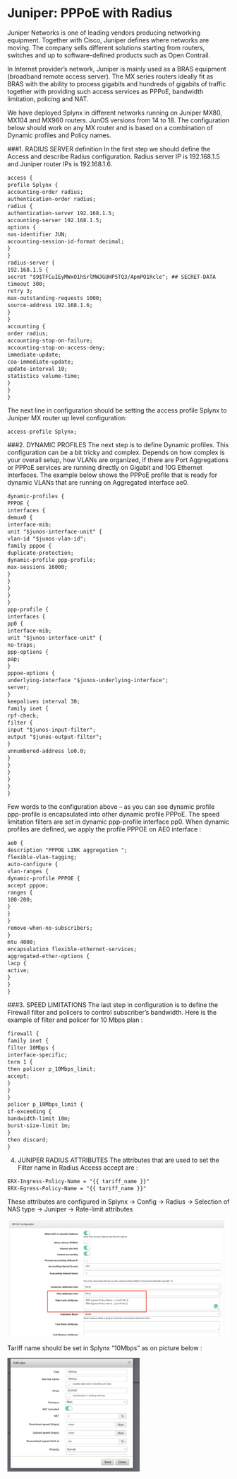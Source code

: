 Juniper: PPPoE with Radius
==========================

Juniper Networks is one of leading vendors producing networking equipment. Together with Cisco, Juniper defines where networks are moving. The company sells different solutions starting from routers, switches and up to software-defined products such as Open Contrail.

In Internet provider’s network, Juniper is mainly used as a BRAS equipment (broadband remote access server). The MX series routers ideally fit as BRAS with the ability to process gigabits and hundreds of gigabits of traffic together with providing such access services as PPPoE, bandwidth limitation, policing and NAT.

We have deployed Splynx in different networks running on Juniper MX80, MX104 and MX960 routers. JunOS versions from 14 to 18.
The configuration below should work on any MX router and is based on a combination of Dynamic profiles and Policy names.

###1. RADIUS SERVER definition
In the first step we should define the Access and describe Radius configuration. Radius server IP is 192.168.1.5 and Juniper router IPs is 192.168.1.6.

```
access {
profile Splynx {
accounting-order radius;
authentication-order radius;
radius {
authentication-server 192.168.1.5;
accounting-server 192.168.1.5;
options {
nas-identifier JUN;
accounting-session-id-format decimal;
}
}
radius-server {
192.168.1.5 {
secret "$9$TFCuIEyMWxO1hSrlMWJGUHP5TQ3/ApmPO1Rcle"; ## SECRET-DATA
timeout 300;
retry 3;
max-outstanding-requests 1000;
source-address 192.168.1.6;
}
}
accounting {
order radius;
accounting-stop-on-failure;
accounting-stop-on-access-deny;
immediate-update;
coa-immediate-update;
update-interval 10;
statistics volume-time;
}
}
}
```

The next line in configuration should be setting the access profile Splynx to Juniper MX router up level configuration:

```
access-profile Splynx;
```

###2. DYNAMIC PROFILES
The next step is to define Dynamic profiles. This configuration can be a bit tricky and complex. Depends on how complex is your overall setup, how VLANs are organized, if there are Port Aggregations or PPPoE services are running directly on Gigabit and 10G Ethernet interfaces. The example below shows the PPPoE profile that is ready for dynamic VLANs that are running on Aggregated interface ae0.

```
dynamic-profiles {
PPPOE {
interfaces {
demux0 {
interface-mib;
unit "$junos-interface-unit" {
vlan-id "$junos-vlan-id";
family pppoe {
duplicate-protection;
dynamic-profile ppp-profile;
max-sessions 16000;
}
}
}
}
}
ppp-profile {
interfaces {
pp0 {
interface-mib;
unit "$junos-interface-unit" {
no-traps;
ppp-options {
pap;
}
pppoe-options {
underlying-interface "$junos-underlying-interface";
server;
}
keepalives interval 30;
family inet {
rpf-check;
filter {
input "$junos-input-filter";
output "$junos-output-filter";
}
unnumbered-address lo0.0;
}
}
}
}
}
}
```

Few words to the configuration above – as you can see dynamic profile ppp-profile is encapsulated into other dynamic profile PPPoE. The speed limitation filters are set in dynamic ppp-profile interface pp0.
When dynamic profiles are defined, we apply the profile PPPOE on AE0 interface :

```
ae0 {
description "PPPOE LINK aggregation ";
flexible-vlan-tagging;
auto-configure {
vlan-ranges {
dynamic-profile PPPOE {
accept pppoe;
ranges {
100-200;
}
}
}
remove-when-no-subscribers;
}
mtu 4000;
encapsulation flexible-ethernet-services;
aggregated-ether-options {
lacp {
active;
}
}
}
```

###3. SPEED LIMITATIONS
The last step in configuration is to define the Firewall filter and policers to control subscriber’s bandwidth.
Here is the example of filter and policer for 10 Mbps plan :

```
firewall {
family inet {
filter 10Mbps {
interface-specific;
term 1 {
then policer p_10Mbps_limit;
accept;
}
}
}
policer p_10Mbps_limit {
if-exceeding {
bandwidth-limit 10m;
burst-size-limit 1m;
}
then discard;
}
```

4. JUNIPER RADIUS ATTRIBUTES
The attributes that are used to set the Filter name in Radius Access accept are :

```
ERX-Ingress-Policy-Name = "{{ tariff_name }}"
ERX-Egress-Policy-Name = "{{ tariff_name }}"
```

These attributes are configured in Splynx -> Config -> Radius -> Selection of NAS type -> Juniper -> Rate-limit attributes

![ ](Juniper_Radius-768x405.png)

Tariff name should be set in Splynx “10Mbps” as on picture below :

![ ](Juniper-300x257.png)